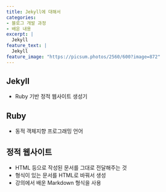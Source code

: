 ```yaml
---
title: Jekyll에 대해서
categories:
- 블로그 개발 과정
- 배운 내용
excerpt: |
  Jekyll
feature_text: |
  Jekyll
feature_image: "https://picsum.photos/2560/600?image=872"
---
```


## Jekyll
- Ruby 기반 정적 웹사이트 생성기

## Ruby
- 동적 객체지향 프로그래밍 언어

## 정적 웹사이트
- HTML 등으로 작성된 문서를 그대로 전달해주는 것
- 형식이 있는 문서를 HTML로 바꿔서 생성
- 강의에서 배운 Markdown 형식을 사용

